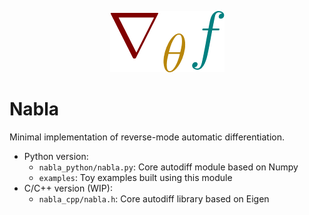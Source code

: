 <p align="center">
  <img src="https://raw.githubusercontent.com/cnmy-ro/gradcore/main/docs/logo.png">
</p>


# Nabla

Minimal implementation of reverse-mode automatic differentiation.

- Python version:
	- `nabla_python/nabla.py`: Core autodiff module	based on Numpy
	- `examples`: Toy examples built using this module
- C/C++ version (WIP):
	- `nabla_cpp/nabla.h`: Core autodiff library based on Eigen